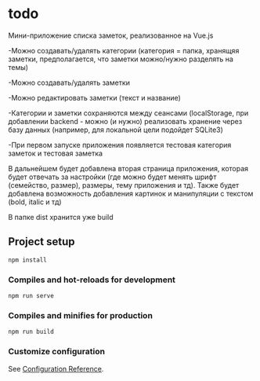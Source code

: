 # todo
Мини-приложение списка заметок, реализованное на Vue.js

-Можно создавать/удалять категории (категория = папка, хранящяя заметки, предполагается, что заметки можно/нужно разделять на темы)

-Можно создавать/удалять заметки

-Можно редактировать заметки (текст и название)

-Категории и заметки сохраняются между сеансами (localStorage, при добавлении backend - можно (и нужно) реализовать хранение через базу данных (например, для локальной цели подойдет SQLite3)

-При первом запуске приложения появляется тестовая категория заметок и тестовая заметка

В дальнейшем будет добавлена вторая страница приложения, которая будет отвечать за настройки (где можно будет менять шрифт (семейство, размер), размеры, тему приложения и тд).
Также будет добавлена возможность добавления картинок и манипуляции с текстом (bold, italic и тд)

В папке dist хранится уже build 
 

## Project setup
```
npm install
```

### Compiles and hot-reloads for development
```
npm run serve
```

### Compiles and minifies for production
```
npm run build
```

### Customize configuration
See [Configuration Reference](https://cli.vuejs.org/config/).
